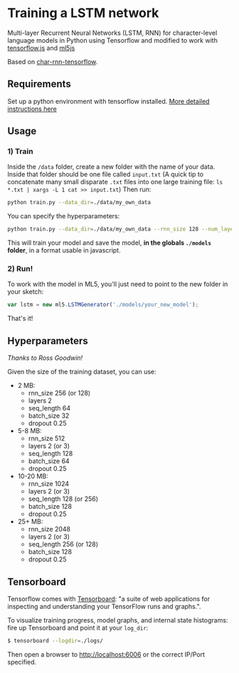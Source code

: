# Training a LSTM network

Multi-layer Recurrent Neural Networks (LSTM, RNN) for character-level language models in Python using Tensorflow and modified to work with [tensorflow.js](https://js.tensorflow.org/) and [ml5js](https://ml5js.org/)

Based on [char-rnn-tensorflow](https://github.com/sherjilozair/char-rnn-tensorflow).

## Requirements

Set up a python environment with tensorflow installed. [More detailed instructions here](../)

## Usage

### 1) Train

Inside the `/data` folder, create a new folder with the name of your data. Inside that folder should be one file called `input.txt`
(A quick tip to concatenate many small disparate `.txt` files into one large training file: `ls *.txt | xargs -L 1 cat >> input.txt`)
Then run:

```bash
python train.py --data_dir=./data/my_own_data
```

You can specify the hyperparameters:

```bash
python train.py --data_dir=./data/my_own_data --rnn_size 128 --num_layers 2 --seq_length 64 --batch_size 32 --num_epochs 1000
```

This will train your model and save the model, **in the globals `./models` folder**, in a format usable in javascript. 

### 2) Run!

To work with the model in ML5, you'll just need to point to the new folder in your sketch:

```javascript
var lstm = new ml5.LSTMGenerator('./models/your_new_model');
```

That's it!

## Hyperparameters

_Thanks to Ross Goodwin!_

Given the size of the training dataset, you can use:

* 2 MB: 
   - rnn_size 256 (or 128) 
   - layers 2 
   - seq_length 64 
   - batch_size 32 
   - dropout 0.25
* 5-8 MB: 
  - rnn_size 512 
  - layers 2 (or 3) 
  - seq_length 128 
  - batch_size 64 
  - dropout 0.25
* 10-20 MB: 
  - rnn_size 1024 
  - layers 2 (or 3) 
  - seq_length 128 (or 256) 
  - batch_size 128 
  - dropout 0.25
* 25+ MB: 
  - rnn_size 2048 
  - layers 2 (or 3) 
  - seq_length 256 (or 128) 
  - batch_size 128 
  - dropout 0.25

## Tensorboard

Tensorflow comes with [Tensorboard](https://github.com/tensorflow/tensorboard): "a suite of web applications for inspecting and understanding your TensorFlow runs and graphs.".

To visualize training progress, model graphs, and internal state histograms: fire up Tensorboard and point it at your `log_dir`:

```bash
$ tensorboard --logdir=./logs/
```

Then open a browser to [http://localhost:6006](http://localhost:6006) or the correct IP/Port specified.


